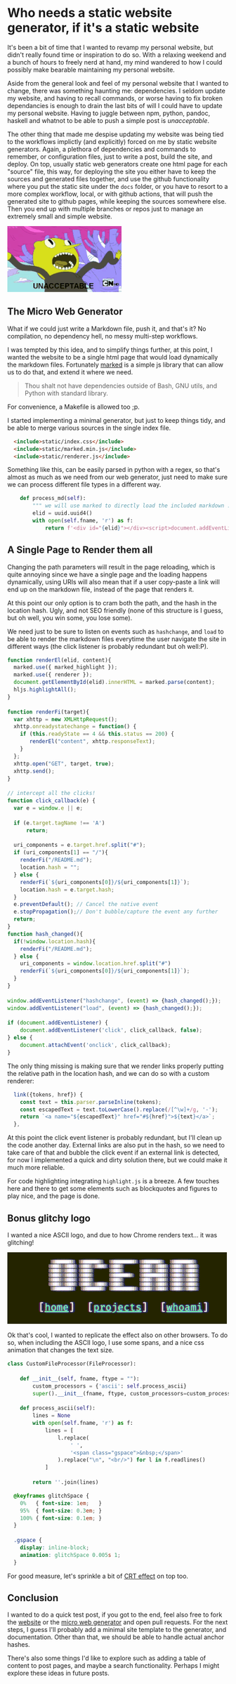 # Who needs a static website generator, if it's a static website

It's been a bit of time that I wanted to revamp my personal website, but didn't really found time or inspiration to do so.
With a relaxing weekend and a bunch of hours to freely nerd at hand, my mind wandered to how I could possibly make bearable maintaining my personal website.

Aside from the general look and feel of my personal website that I wanted to change, there was something haunting me: dependencies.
I seldom update my website, and having to recall commands, or worse having to fix broken dependancies is enough to drain the last bits of will I could have to update my personal website.
Having to juggle between npm, python, pandoc, haskell and whatnot to be able to push a simple post is *unacceptable*.

The other thing that made me despise updating my website was being tied to the workflows implictly (and explicitly) forced on me by  static website generators.
Again, a plethora of dependencies and commands to remember, or configuration files, just to write a post, build the site, and deploy.
On top, usually static web generators create one html page for each "source" file, this way, for deploying the site you either have to keep the sources and generated files together, and use the github functionality where you put the static site under the `docs` folder, or you have to resort to a more complex workflow, local, or with github actions, that will push the generated site to github pages, while keeping the sources somewhere else.
Then you end up with multiple branches or repos just to manage an extremely small and simple website.

![Too many dependencies, too many workflow steps.](unacceptable-adventure-time.gif)


## The Micro Web Generator

What if we could just write a Markdown file, push it, and that's it? No compilation, no dependency hell, no messy multi-step workflows.

I was tempted by this idea, and to simplify things further, at this point, I wanted the website to be a single html page that would load dynamically the markdown files.
Fortunately [marked](https://marked.js.org/) is a simple js library that can allow us to do that, and extend it where we need.

> Thou shalt not have dependencies outside of Bash, GNU utils, and Python with standard library.

For convenience, a Makefile is allowed too ;p.

I started implementing a minimal generator, but just to keep things tidy, and be able to merge various sources in the single index file.

``` html
  <include>static/index.css</include>
  <include>static/marked.min.js</include>
  <include>static/renderer.js</include>
```

Something like this, can be easily parsed in python with a regex, so that's almost as much as we need from our web generator,
just need to make sure we can process different file types in a different way.

``` python
    def process_md(self):
        """ we will use marked to directly load the included markdown :)"""
        elid = uuid.uuid4()
        with open(self.fname, 'r') as f:
            return f'<div id="{elid}"></div><script>document.addEventListener("DOMContentLoaded", function(event) {{renderEl("{elid}",`{f.read()}`);}});</script>'
```


## A Single Page to Render them all

Changing the path parameters will result in the page reloading, which is quite annoying since we have a single page and the loading happens dynamically,
using URIs will also mean that if a user copy-paste a link will end up on the markdown file, instead of the page that renders it.

At this point our only option is to cram both the path, and the hash in the location hash. Ugly, and not SEO friendly (none of this structure is I guess, but oh well, you win some, you lose some).

We need just to be sure to listen on events such as `hashchange`, and `load` to be able to render the markdown files everytime the user navigate the site in different ways (the click listener is probably redundant but oh well:P).

``` javascript
function renderEl(elid, content){
  marked.use({ marked_highlight });
  marked.use({ renderer });
  document.getElementById(elid).innerHTML = marked.parse(content);
  hljs.highlightAll();
}

function renderFi(target){
  var xhttp = new XMLHttpRequest();
  xhttp.onreadystatechange = function() {
    if (this.readyState == 4 && this.status == 200) {
       renderEl("content", xhttp.responseText);
    }
  };
  xhttp.open("GET", target, true);
  xhttp.send();
}

// intercept all the clicks!
function click_callback(e) {
  var e = window.e || e;

  if (e.target.tagName !== 'A')
      return;

  uri_components = e.target.href.split("#");
  if (uri_components[1] == "/"){
    renderFi("/README.md");
    location.hash = "";
  } else {
    renderFi(`${uri_components[0]}/${uri_components[1]}`);
    location.hash = e.target.hash;
  }
  e.preventDefault(); // Cancel the native event
  e.stopPropagation();// Don't bubble/capture the event any further
  return;
}
function hash_changed(){
  if(!window.location.hash){
    renderFi("/README.md");
  } else {
    uri_components = window.location.href.split("#")
    renderFi(`${uri_components[0]}/${uri_components[1]}`);
  }
}

window.addEventListener("hashchange", (event) => {hash_changed();});
window.addEventListener("load", (event) => {hash_changed();});

if (document.addEventListener) {
    document.addEventListener('click', click_callback, false);
} else {
    document.attachEvent('onclick', click_callback);
}
```

The only thing missing is making sure that we render links properly putting the relative path in the location hash, and we can do so with a custom renderer:

``` javascript
  link({tokens, href}) {
    const text = this.parser.parseInline(tokens);
    const escapedText = text.toLowerCase().replace(/[^\w]+/g, '-');
    return `<a name="${escapedText}" href="#${href}">${text}</a>`;
  },
```

At this point the click event listener is probably redundant, but I'll clean up the code another day.
External links are also put in the hash, so we need to take care of that and bubble the click event if an external link is detected, for now I implemented a quick and dirty solution there, but we could make it much more reliable.

For code highlighting integrating `highlight.js` is a breeze.
A few touches here and there to get some elements such as blockquotes and figures to play nice, and the page is done.


## Bonus glitchy logo

I wanted a nice ASCII logo, and due to how Chrome renders text... it was glitching!

![Glitchy Logo](logo_glitch.gif)

Ok that's cool, I wanted to replicate the effect also on other browsers.
To do so, when including the ASCII logo, I use some spans, and a nice css animation that changes the text size.

``` python
class CustomFileProcessor(FileProcessor):

    def __init__(self, fname, ftype = ""):
        custom_processors = {'ascii': self.process_ascii}
        super().__init__(fname, ftype, custom_processors=custom_processors)

    def process_ascii(self):
        lines = None
        with open(self.fname, 'r') as f:
            lines = [
                l.replace(
                    ' ',
                    '<span class="gspace">&nbsp;</span>'
                ).replace("\n", "<br/>") for l in f.readlines()
            ]

        return ''.join(lines)
```

``` css
  @keyframes glitchSpace {
    0%   { font-size: 1em;   }
    95%  { font-size: 0.3em; }
    100% { font-size: 0.1em; }
  }

  .gspace {
    display: inline-block;
    animation: glitchSpace 0.005s 1;
  }
```

For good measure, let's sprinkle a bit of [CRT effect](https://dev.to/ekeijl/retro-crt-terminal-screen-in-css-js-4afh) on top too.


## Conclusion

I wanted to do a quick test post, if you got to the end, feel also free to fork the [website](https://github.com/ocean1/dvqu.art) or the [micro web generator](https://github.com/ocean1/mwg) and open pull requests.
For the next steps, I guess I'll probably add a minimal site template to the generator, and documentation. Other than that, we should be able to handle actual anchor hashes.

There's also some things I'd like to explore such as adding a table of content to post pages, and maybe a search functionality.
Perhaps I might explore these ideas in future posts.